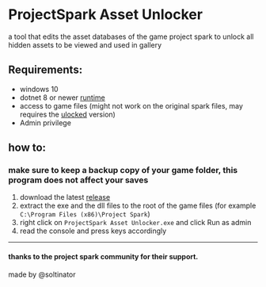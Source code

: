 # ProjectSpark Asset Unlocker
a tool that edits the asset databases of the game project spark to unlock all hidden assets to be viewed and used in gallery

## Requirements:
- windows 10
- dotnet 8 or newer [runtime](https://dotnet.microsoft.com/en-us/download)
- access to game files (might not work on the original spark files, may requires the [ulocked](https://archive.org/details/project_spark) version)
- Admin privilege

## how to:

### make sure to keep a backup copy of your game folder, this program does not affect your saves
1. download the latest [release](https://github.com/ProjectSparkDev/ProjectSpark-Asset-Unlocker/releases/latest)
2. extract the exe and the dll files to the root of the game files (for example `C:\Program Files (x86)\Project Spark`)
3. right click on `ProjectSpark Asset Unlocker.exe` and click Run as admin
4. read the console and press keys accordingly

***
#### thanks to the project spark community for their support. 
made by @soltinator
